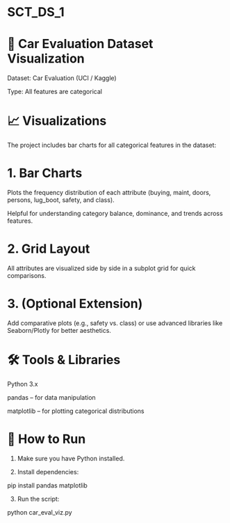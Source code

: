 # SCT_DS_1
# 🚗 Car Evaluation Dataset Visualization
Dataset: Car Evaluation (UCI / Kaggle)

Type: All features are categorical

# 📈 Visualizations

The project includes bar charts for all categorical features in the dataset:

# 1. Bar Charts

Plots the frequency distribution of each attribute (buying, maint, doors, persons, lug_boot, safety, and class).

Helpful for understanding category balance, dominance, and trends across features.

# 2. Grid Layout

All attributes are visualized side by side in a subplot grid for quick comparisons.

# 3. (Optional Extension)

Add comparative plots (e.g., safety vs. class) or use advanced libraries like Seaborn/Plotly for better aesthetics.

# 🛠 Tools & Libraries

Python 3.x

pandas – for data manipulation

matplotlib – for plotting categorical distributions

# 📌 How to Run

1. Make sure you have Python installed.

2. Install dependencies:

pip install pandas matplotlib

3. Run the script:

python car_eval_viz.py
